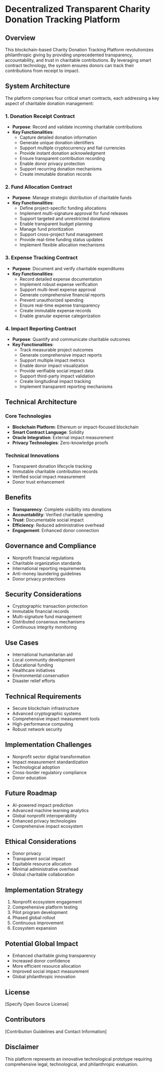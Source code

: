 # Decentralized Transparent Charity Donation Tracking Platform

## Overview

This blockchain-based Charity Donation Tracking Platform revolutionizes philanthropic giving by providing unprecedented transparency, accountability, and trust in charitable contributions. By leveraging smart contract technology, the system ensures donors can track their contributions from receipt to impact.

## System Architecture

The platform comprises four critical smart contracts, each addressing a key aspect of charitable donation management:

### 1. Donation Receipt Contract
- **Purpose**: Record and validate incoming charitable contributions
- **Key Functionalities**:
    - Capture detailed donation information
    - Generate unique donation identifiers
    - Support multiple cryptocurrency and fiat currencies
    - Provide instant donation acknowledgment
    - Ensure transparent contribution recording
    - Enable donor privacy protection
    - Support recurring donation mechanisms
    - Create immutable donation records

### 2. Fund Allocation Contract
- **Purpose**: Manage strategic distribution of charitable funds
- **Key Functionalities**:
    - Define project-specific funding allocations
    - Implement multi-signature approval for fund releases
    - Support targeted and unrestricted donations
    - Enable transparent budget planning
    - Manage fund prioritization
    - Support cross-project fund management
    - Provide real-time funding status updates
    - Implement flexible allocation mechanisms

### 3. Expense Tracking Contract
- **Purpose**: Document and verify charitable expenditures
- **Key Functionalities**:
    - Record detailed expense documentation
    - Implement robust expense verification
    - Support multi-level expense approval
    - Generate comprehensive financial reports
    - Prevent unauthorized spending
    - Ensure real-time expense transparency
    - Create immutable expense records
    - Enable granular expense categorization

### 4. Impact Reporting Contract
- **Purpose**: Quantify and communicate charitable outcomes
- **Key Functionalities**:
    - Track measurable project outcomes
    - Generate comprehensive impact reports
    - Support multiple impact metrics
    - Enable donor impact visualization
    - Provide verifiable social impact data
    - Support third-party impact validation
    - Create longitudinal impact tracking
    - Implement transparent reporting mechanisms

## Technical Architecture

### Core Technologies
- **Blockchain Platform**: Ethereum or impact-focused blockchain
- **Smart Contract Language**: Solidity
- **Oracle Integration**: External impact measurement
- **Privacy Technologies**: Zero-knowledge proofs

### Technical Innovations
- Transparent donation lifecycle tracking
- Immutable charitable contribution records
- Verified social impact measurement
- Donor trust enhancement

## Benefits

- **Transparency**: Complete visibility into donations
- **Accountability**: Verified charitable spending
- **Trust**: Documentable social impact
- **Efficiency**: Reduced administrative overhead
- **Engagement**: Enhanced donor connection

## Governance and Compliance

- Nonprofit financial regulations
- Charitable organization standards
- International reporting requirements
- Anti-money laundering guidelines
- Donor privacy protections

## Security Considerations

- Cryptographic transaction protection
- Immutable financial records
- Multi-signature fund management
- Distributed consensus mechanisms
- Continuous integrity monitoring

## Use Cases

- International humanitarian aid
- Local community development
- Educational funding
- Healthcare initiatives
- Environmental conservation
- Disaster relief efforts

## Technical Requirements

- Secure blockchain infrastructure
- Advanced cryptographic systems
- Comprehensive impact measurement tools
- High-performance computing
- Robust network security

## Implementation Challenges

- Nonprofit sector digital transformation
- Impact measurement standardization
- Technological adoption
- Cross-border regulatory compliance
- Donor education

## Future Roadmap

- AI-powered impact prediction
- Advanced machine learning analytics
- Global nonprofit interoperability
- Enhanced privacy technologies
- Comprehensive impact ecosystem

## Ethical Considerations

- Donor privacy
- Transparent social impact
- Equitable resource allocation
- Minimal administrative overhead
- Global charitable collaboration

## Implementation Strategy

1. Nonprofit ecosystem engagement
2. Comprehensive platform testing
3. Pilot program development
4. Phased global rollout
5. Continuous improvement
6. Ecosystem expansion

## Potential Global Impact

- Enhanced charitable giving transparency
- Increased donor confidence
- More efficient resource allocation
- Improved social impact measurement
- Global philanthropic innovation

## License

[Specify Open Source License]

## Contributors

[Contribution Guidelines and Contact Information]

## Disclaimer

This platform represents an innovative technological prototype requiring comprehensive legal, technological, and philanthropic evaluation.
